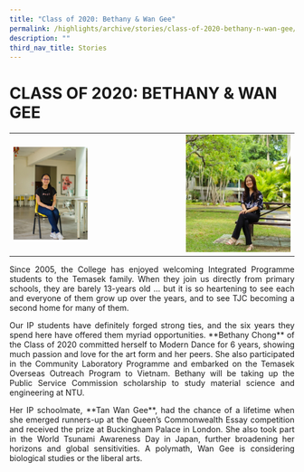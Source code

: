 ```yaml
---
title: "Class of 2020: Bethany & Wan Gee"
permalink: /highlights/archive/stories/class-of-2020-bethany-n-wan-gee/
description: ""
third_nav_title: Stories
---
```

# CLASS OF 2020: BETHANY & WAN GEE

|   |   |
|---|---|
|  <img src="/images/Archive/Stories/Bethany.jpg" style="width:45%"> | ![](/images/Archive/Stories/Wan%20Gee.jpg)  |

<p style="text-align: justify;">Since 2005, the College has enjoyed welcoming Integrated Programme students to the Temasek family. When they join us directly from primary schools, they are barely 13-years old … but it is so heartening to see each and everyone of them grow up over the years, and to see TJC becoming a second home for many of them.</p>  

<p style="text-align: justify;">Our IP students have definitely forged strong ties, and the six years they spend here have offered them myriad opportunities. **Bethany Chong** of the Class of 2020 committed herself to Modern Dance for 6 years, showing much passion and love for the art form and her peers. She also participated in the Community Laboratory Programme and embarked on the Temasek Overseas Outreach Program to Vietnam. Bethany will be taking up the Public Service Commission scholarship to study material science and engineering at NTU.</p>  

<p style="text-align: justify;">Her IP schoolmate, **Tan Wan Gee**, had the chance of a lifetime when she emerged runners-up at the Queen’s Commonwealth Essay competition and received the prize at Buckingham Palace in London. She also took part in the World Tsunami Awareness Day in Japan, further broadening her horizons and global sensitivities. A polymath, Wan Gee is considering biological studies or the liberal arts.</p>